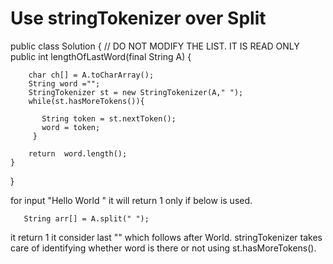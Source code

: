 Use stringTokenizer over Split
==============================


public class Solution {
    // DO NOT MODIFY THE LIST. IT IS READ ONLY
    public int lengthOfLastWord(final String A) {
        
        char ch[] = A.toCharArray();
        String word ="";
        StringTokenizer st = new StringTokenizer(A," ");
        while(st.hasMoreTokens()){
            
           String token = st.nextToken();
           word = token;
         }
 
        return  word.length();
    }
}


for input "Hello World  " it will return 1 only if below is used.

       String arr[] = A.split(" ");

it return 1 it consider last "" which follows after World. stringTokenizer takes care of identifying whether word is there
or not using st.hasMoreTokens().
